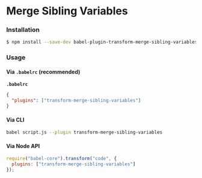 # Merge Sibling Variables

### Installation

```sh
$ npm install --save-dev babel-plugin-transform-merge-sibling-variables
```

### Usage

#### Via `.babelrc` (recommended)

**`.babelrc`**

```json
{
  "plugins": ["transform-merge-sibling-variables"]
}
```

#### Via CLI

```sh
babel script.js --plugin transform-merge-sibling-variables
```

#### Via Node API

```js
require("babel-core").transform("code", {
  plugins: ["transform-merge-sibling-variables"]
});
```
